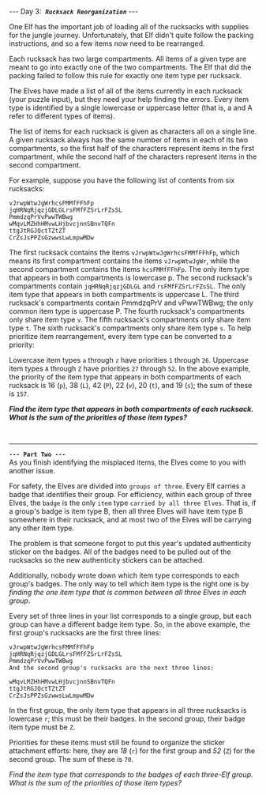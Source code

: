 
--- Day 3:  &nbsp;***`Rucksack Reorganization`*** ---

One Elf has the important job of loading all of the rucksacks with supplies for the jungle journey. Unfortunately, that Elf didn't quite follow 
the packing instructions, and so a few items now need to be rearranged.

Each rucksack has two large compartments. All items of a given type are meant to go into exactly one of the two compartments. The Elf that did 
the packing failed to follow this rule for exactly one item type per rucksack.

The Elves have made a list of all of the items currently in each rucksack (your puzzle input), but they need your help finding the errors. Every 
item type is identified by a single lowercase or uppercase letter (that is, a and A refer to different types of items).

The list of items for each rucksack is given as characters all on a single line. A given rucksack always has the same number of items in each of 
its two compartments, so the first half of the characters represent items in the first compartment, while the second half of the characters represent
items in the second compartment.

For example, suppose you have the following list of contents from six rucksacks:

```
vJrwpWtwJgWrhcsFMMfFFhFp
jqHRNqRjqzjGDLGLrsFMfFZSrLrFZsSL
PmmdzqPrVvPwwTWBwg
wMqvLMZHhHMvwLHjbvcjnnSBnvTQFn
ttgJtRGJQctTZtZT
CrZsJsPPZsGzwwsLwLmpwMDw
```

The first rucksack contains the items `vJrwpWtwJgWrhcsFMMfFFhFp`, which means its first compartment contains the items `vJrwpWtwJgWr`, while the second 
compartment contains the items `hcsFMMfFFhFp`. The only item type that appears in both compartments is lowercase p.
The second rucksack's compartments contain `jqHRNqRjqzjGDLGL` and `rsFMfFZSrLrFZsSL`. The only item type that appears in both compartments is uppercase L.
The third rucksack's compartments contain PmmdzqPrV and vPwwTWBwg; the only common item type is uppercase P.
The fourth rucksack's compartments only share item type `v`.
The fifth rucksack's compartments only share item type `t`.
The sixth rucksack's compartments only share item type `s`.
To help prioritize item rearrangement, every item type can be converted to a priority:

Lowercase item types `a` through `z` have priorities `1` through `26`.
Uppercase item types `A` through `Z` have priorities `27` through `52`.
In the above example, the priority of the item type that appears in both compartments of each rucksack is 16 (`p`), 38 (`L`), 42 (`P`), 22 (`v`), 20 (`t`), and
19 (`s`); the sum of these is `157`.

***Find the item type that appears in both compartments of each rucksack. What is the sum of the priorities of those item types?***

<br>


---

**`--- Part Two ---`**<br>
As you finish identifying the misplaced items, the Elves come to you with another issue.

For safety, the Elves are divided into `groups of three`. Every Elf carries a badge that identifies their group. For efficiency, within each 
group of three Elves, the `badge` is the only `item` type `carried by all three Elves`. That is, if a group's badge is item type B, then all three 
Elves will have item type B somewhere in their rucksack, and at most two of the Elves will be carrying any other item type.

The problem is that someone forgot to put this year's updated authenticity sticker on the badges. All of the badges need to be pulled out of 
the rucksacks so the new authenticity stickers can be attached.

Additionally, nobody wrote down which item type corresponds to each group's badges. The only way to tell which item type is the right one is 
by *finding the one item type that is common between all three Elves in each group*.

Every set of three lines in your list corresponds to a single group, but each group can have a different badge item type. So, in the above 
example, the first group's rucksacks are the first three lines:

```
vJrwpWtwJgWrhcsFMMfFFhFp
jqHRNqRjqzjGDLGLrsFMfFZSrLrFZsSL
PmmdzqPrVvPwwTWBwg
And the second group's rucksacks are the next three lines:
```

```
wMqvLMZHhHMvwLHjbvcjnnSBnvTQFn
ttgJtRGJQctTZtZT
CrZsJsPPZsGzwwsLwLmpwMDw
```

In the first group, the only item type that appears in all three rucksacks is lowercase `r`; this must be their badges. In the second group, 
their badge item type must be `Z`.

Priorities for these items must still be found to organize the sticker attachment efforts: here, they are *18* (`r`) for the first group and *52* (`Z`) 
for the second group. The sum of these is `70`.

*Find the item type that corresponds to the badges of each three-Elf group. What is the sum of the priorities of those item types?*
